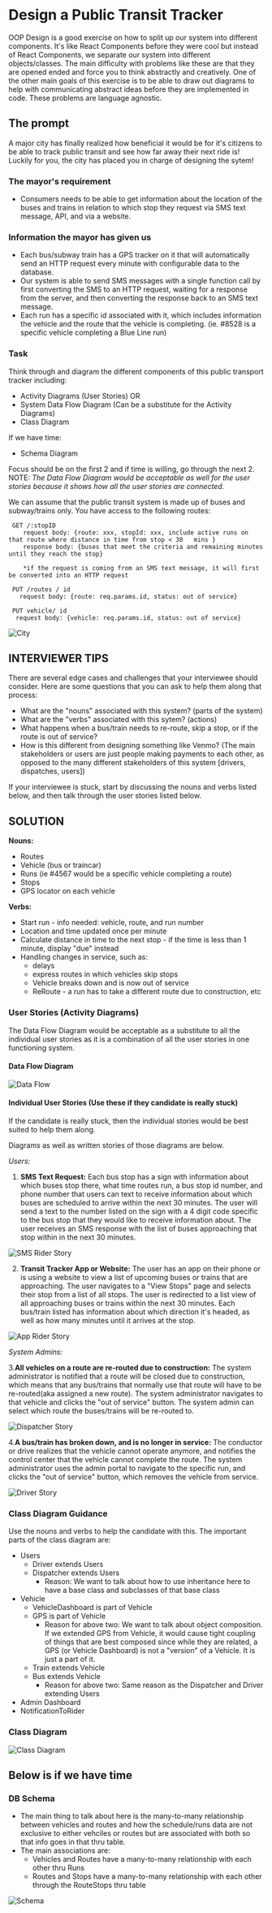 # Design a Public Transit Tracker

OOP Design is a good exercise on how to split up our system into different components. It's like React Components before they were cool but instead of React Components, we separate our system into different objects/classes. The main difficulty with problems like these are that they are opened ended and force you to think abstractly and creatively. One of the other main goals of this exercise is to be able to draw out diagrams to help with communicating abstract ideas before they are implemented in code. These problems are language agnostic.

## The prompt

A major city has finally realized how beneficial it would be for it's citizens to be able to track public transit and see how far away their next ride is! Luckily for you, the city has placed you in charge of designing the sytem!

### The mayor's requirement

- Consumers needs to be able to get information about the location of the buses and trains in relation to which stop they request via SMS text message, API, and via a website.

### Information the mayor has given us

- Each bus/subway train has a GPS tracker on it that will automatically send an HTTP request every minute with configurable data to the database.
- Our system is able to send SMS messages with a single function call by first converting the SMS to an HTTP request, waiting for a response from the server, and then converting the response back to an SMS text message.
- Each run has a specific id associated with it, which includes information the vehicle and the route that the vehicle is completing. (ie. #8528 is a specific vehicle completing a Blue Line run)

### Task

Think through and diagram the different components of this public transport tracker including:

- Activity Diagrams (User Stories) OR
- System Data Flow Diagram (Can be a substitute for the Activity Diagrams)
- Class Diagram

If we have time:

- Schema Diagram

Focus should be on the first 2 and if time is willing, go through the next 2. NOTE: _The Data Flow Diagram would be acceptable as well for the user stories because it shows how all the user stories are connected._

We can assume that the public transit system is made up of buses and subway/trains only. You have access to the following routes:

     GET /:stopID
        request body: {route: xxx, stopId: xxx, include active runs on that route where distance in time from stop < 30   mins }
        response body: {buses that meet the criteria and remaining minutes until they reach the stop}

        *if the request is coming from an SMS text message, it will first be converted into an HTTP request

     PUT /routes / id
       request body: {route: req.params.id, status: out of service}

     PUT vehicle/ id
      request body: {vehicle: req.params.id, status: out of service}

![City](https://media.treehugger.com/assets/images/2019/02/car-bus.jpg.860x0_q70_crop-scale.jpg)

## INTERVIEWER TIPS

There are several edge cases and challenges that your interviewee should consider. Here are some questions that you can ask to help them along that process:

- What are the "nouns" associated with this system? (parts of the system)
- What are the "verbs" associated with this sytem? (actions)
- What happens when a bus/train needs to re-route, skip a stop, or if the route is out of service?
- How is this different from designing something like Venmo? (The main stakeholders or users are just people making payments to each other, as opposed to the many different stakeholders of this system [drivers, dispatches, users])

If your interviewee is stuck, start by discussing the nouns and verbs listed below, and then talk through the user stories listed below.

## SOLUTION

**Nouns:**

- Routes
- Vehicle (bus or traincar)
- Runs (ie #4567 would be a specific vehicle completing a route)
- Stops
- GPS locator on each vehicle

**Verbs:**

- Start run - info needed: vehicle, route, and run number
- Location and time updated once per minute
- Calculate distance in time to the next stop - if the time is less than 1 minute, display "due" instead
- Handling changes in service, such as:
  - delays
  - express routes in which vehicles skip stops
  - Vehicle breaks down and is now out of service
  - ReRoute - a run has to take a different route due to construction, etc

### User Stories (Activity Diagrams)

The Data Flow Diagram would be acceptable as a substitute to all the individual user stories as it is a combination of all the user stories in one functioning system.

#### Data Flow Diagram

![Data Flow](./assets/PublicTransport.png)

#### Individual User Stories (Use these if they candidate is really stuck)

If the candidate is really stuck, then the individual stories would be best suited to help them along.

Diagrams as well as written stories of those diagrams are below.

_Users:_

1. **SMS Text Request:** Each bus stop has a sign with information about which buses stop there, what time routes run, a bus stop id number, and phone number that users can text to receive information about which buses are scheduled to arrive within the next 30 minutes. The user will send a text to the number listed on the sign with a 4 digit code specific to the bus stop that they would like to receive information about. The user receives an SMS response with the list of buses approaching that stop within in the next 30 minutes.

![SMS Rider Story](./assets/SMSRiderStory.png)

2. **Transit Tracker App or Website:** The user has an app on their phone or is using a website to view a list of upcoming buses or trains that are approaching. The user navigates to a "View Stops" page and selects their stop from a list of all stops. The user is redirected to a list view of all approaching buses or trains within the next 30 minutes. Each bus/train listed has information about which direction it's headed, as well as how many minutes until it arrives at the stop.

![App Rider Story](./assets/AppRiderStory.png)

_System Admins:_

3.**All vehicles on a route are re-routed due to construction:** The system administrator is notified that a route will be closed due to construction, which means that any bus/trains that normally use that route will have to be re-routed(aka assigned a new route). The system administrator navigates to that vehicle and clicks the "out of service" button. The system admin can select which route the buses/trains will be re-routed to.

![Dispatcher Story](./assets/DispatcherStory.png)

4.**A bus/train has broken down, and is no longer in service:** The conductor or drive realizes that the vehicle cannot operate anymore, and notifies the control center that the vehicle cannot complete the route. The system administrator uses the admin portal to navigate to the specific run, and clicks the "out of service" button, which removes the vehicle from service.

![Driver Story](./assets/DriverStory.png)

### Class Diagram Guidance

Use the nouns and verbs to help the candidate with this. The important parts of the class diagram are:

- Users
  - Driver extends Users
  - Dispatcher extends Users
    - Reason: We want to talk about how to use inheritance here to have a base class and subclasses of that base class
- Vehicle
  - VehicleDashboard is part of Vehicle
  - GPS is part of Vehicle
    - Reason for above two: We want to talk about object composition. If we extended GPS from Vehicle, it would cause tight coupling of things that are best composed since while they are related, a GPS (or Vehicle Dashboard) is not a "version" of a Vehicle. It is just a part of it.
  - Train extends Vehicle
  - Bus extends Vehicle
    - Reason for above two: Same reason as the Dispatcher and Driver extending Users
- Admin Dashboard
- NotificationToRider

### Class Diagram

![Class Diagram](./assets/TransitTrackerClassDiagram.png)

## Below is if we have time

### DB Schema

- The main thing to talk about here is the many-to-many relationship between vehicles and routes and how the schedule/runs data are not exclusive to either vehciles or routes but are associated with both so that info goes in that thru table.
- The main associations are:
  - Vehicles and Routes have a many-to-many relationship with each other thru Runs
  - Routes and Stops have a many-to-many relationship with each other through the RouteStops thru table

![Schema](./assets/TransitTrackerSchema.png)
